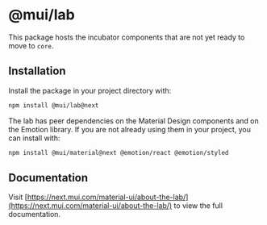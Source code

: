 # @mui/lab

This package hosts the incubator components that are not yet ready to move to `core`.

## Installation

Install the package in your project directory with:

<!-- #default-branch-switch -->

```bash
npm install @mui/lab@next
```

The lab has peer dependencies on the Material Design components and on the Emotion library.
If you are not already using them in your project, you can install with:

<!-- #default-branch-switch -->

```bash
npm install @mui/material@next @emotion/react @emotion/styled
```

## Documentation

<!-- #default-branch-switch -->

Visit [https://next.mui.com/material-ui/about-the-lab/](https://next.mui.com/material-ui/about-the-lab/) to view the full documentation.
